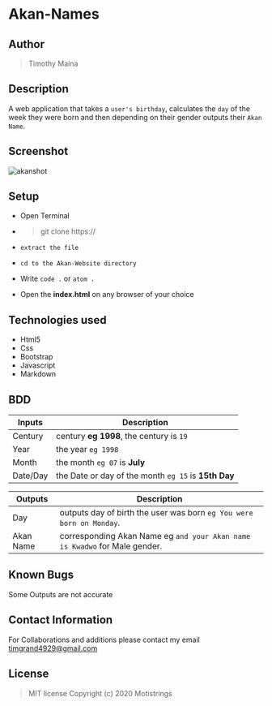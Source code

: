 # Akan-Names
## Author
>Timothy Maina
## Description
A web application that takes a `user's birthday`, calculates the `day` of the week they were born and then depending on their gender outputs their `Akan Name`.
## Screenshot
![akanshot](https://user-images.githubusercontent.com/62004048/78551920-34914680-780f-11ea-8c64-f2986483a692.png)
## Setup
* Open Terminal 

* >git clone https://

* `extract the file`

* `cd to the Akan-Website directory`

* Write `code .` or `atom .`

* Open the **index.html** on any browser of your choice
## Technologies used
* Html5
* Css
* Bootstrap
* Javascript
* Markdown

## BDD
Inputs  |  Description
------  |  -----------
Century| century **eg 1998**, the century is `19`   
Year| the year `eg 1998`
Month| the month `eg 07` is **July**
Date/Day| the Date or day of the month `eg 15` is **15th Day**

Outputs  |  Description
-------  |  -----------
Day| outputs day of birth the user was born `eg You were born on Monday`.
Akan Name| corresponding Akan Name eg `and your Akan name is Kwadwo` for Male gender.
## Known Bugs
Some Outputs are not accurate
## Contact Information
For Collaborations and additions please contact my email timgrand4929@gmail.com
## License
>MIT license
>Copyright (c) 2020 Motistrings
